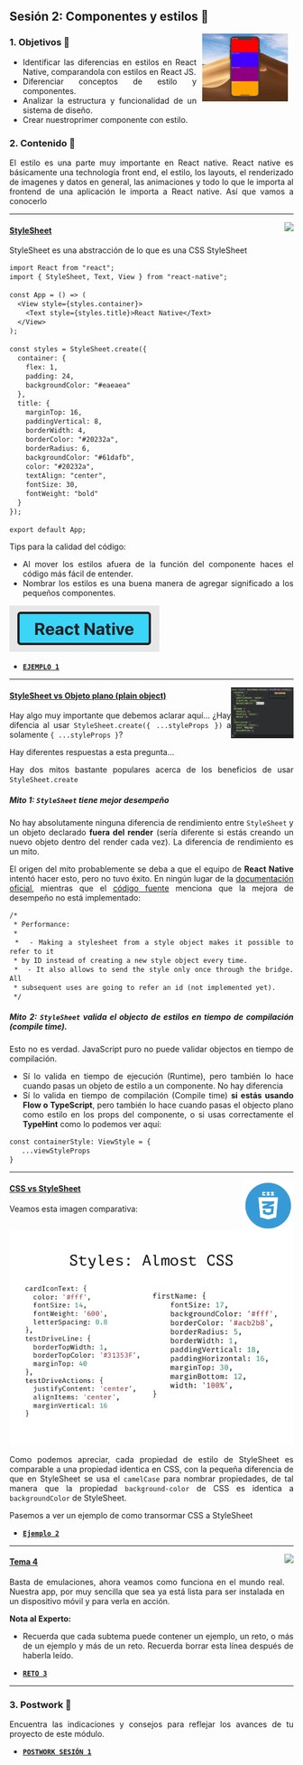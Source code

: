 ## Sesión 2: Componentes y estilos 🤖

<img src="assets/RNStyle.png" align="right" height="120" hspace="10">
<div style="text-align: justify;">

### 1. Objetivos :dart: 

- Identificar las diferencias en estilos en React Native, comparandola con estilos en React JS.
- Diferenciar conceptos de estilo y componentes.
- Analizar la estructura y funcionalidad de un sistema de diseño.
- Crear nuestroprimer componente con estilo.

### 2. Contenido :blue_book:

El estilo es una parte muy importante en React native. React native es básicamente una technología front end, el estilo, los layouts, el renderizado de imagenes y datos en general, las animaciones y todo lo que le importa al frontend de una aplicación le importa a React native. Así que vamos a conocerlo

---

<img src="images/tools.png" align="right" height="90"> 

#### <ins>StyleSheet</ins>

StyleSheet es una abstracción de lo que es una CSS StyleSheet


```JS
import React from "react";
import { StyleSheet, Text, View } from "react-native";

const App = () => (
  <View style={styles.container}>
    <Text style={styles.title}>React Native</Text>
  </View>
);

const styles = StyleSheet.create({
  container: {
    flex: 1,
    padding: 24,
    backgroundColor: "#eaeaea"
  },
  title: {
    marginTop: 16,
    paddingVertical: 8,
    borderWidth: 4,
    borderColor: "#20232a",
    borderRadius: 6,
    backgroundColor: "#61dafb",
    color: "#20232a",
    textAlign: "center",
    fontSize: 30,
    fontWeight: "bold"
  }
});

export default App;
```

Tips para la calidad del código:

- Al mover los estilos afuera de la función del componente haces el código más fácil de entender.
- Nombrar los estilos es una buena manera de agregar significado a los pequeños componentes.


![StyleSheet Preview](./assets/StyleSheetComponent.png)

- [**`EJEMPLO 1`**](./Ejemplo-01)

---

<img src="assets/StyleSheet.png" align="right" height="90"> 

#### <ins>StyleSheet vs Objeto plano (plain object)</ins>

Hay algo muy importante que debemos aclarar aquí... ¿Hay difencia al usar `StyleSheet.create({ ...styleProps })` a solamente `{ ...styleProps }`?

Hay diferentes respuestas a esta pregunta... 

Hay dos mitos bastante populares acerca de los beneficios de usar `StyleSheet.create`

##### Mito 1: `StyleSheet` tiene mejor desempeño


No hay absolutamente ninguna diferencia de rendimiento entre `StyleSheet` y un objeto declarado **fuera del render** (sería diferente si estás creando un nuevo objeto dentro del render cada vez). La diferencia de rendimiento es un mito.

El origen del mito probablemente se deba a que el equipo de **React Native** intentó hacer esto, pero no tuvo éxito. En ningún lugar de la [documentación oficial](https://reactnative.dev/docs/stylesheet), mientras que el [código fuente](https://github.com/facebook/react-native/blob/main/Libraries/StyleSheet/StyleSheet.js#L207) menciona que la mejora de desempeño no está implementado:

```JS
/*
 * Performance:
 *
 *  - Making a stylesheet from a style object makes it possible to refer to it
 * by ID instead of creating a new style object every time.
 *  - It also allows to send the style only once through the bridge. All
 * subsequent uses are going to refer an id (not implemented yet).
 */
```

##### Mito 2: `StyleSheet` valida el objecto de estilos en tiempo de compilación (compile time).

Esto no es verdad. JavaScript puro no puede validar objectos en tiempo de compilación.

- Sí lo valida en tiempo de ejecución (Runtime), pero también lo hace cuando pasas un objeto de estilo a un componente. No hay diferencia
- Sí lo valida en tiempo de compilación (Compile time) **si estás usando Flow o TypeScript**, pero también lo hace cuando pasas el objecto plano como estilo en los props del componente, o si usas correctamente el **TypeHint** como lo podemos ver aquí:

```JS
const containerStyle: ViewStyle = {
   ...viewStyleProps
}
```

---

<img src="assets/CSS.png" align="right" height="90"> 

#### <ins>CSS vs StyleSheet</ins>

Veamos esta imagen comparativa:

![Almost CSS](assets/AlmostCSS.png)

Como podemos apreciar, cada propiedad de estilo de StyleSheet es comparable a una propiedad identica en CSS, con la pequeña diferencia de que en StyleSheet se usa el `camelCase` para nombrar propiedades, de tal manera que la propiedad `background-color` de CSS es identica a `backgroundColor` de StyleSheet.

Pasemos a ver un ejemplo de como transormar CSS a StyleSheet

- [**`Ejemplo 2`**](./Ejemplo-02)
---

<img src="images/chaomi.png" align="right" height="110"> 

#### <ins>Tema 4</ins>

Basta de emulaciones, ahora veamos como funciona en el mundo real. Nuestra app, por muy sencilla que sea ya está lista para ser instalada en un dispositivo móvil y para verla en acción.

**Nota al Experto:**
  
 + Recuerda que cada subtema puede contener un ejemplo, un reto, o más de un ejemplo y más de un reto. Recuerda borrar esta línea después de haberla leído.
- [**`RETO 3`**](./Reto-03)
---

### 3. Postwork :memo:

Encuentra las indicaciones y consejos para reflejar los avances de tu proyecto de este módulo.

- [**`POSTWORK SESIÓN 1`**](./Postwork/)

<br/>


</div>





